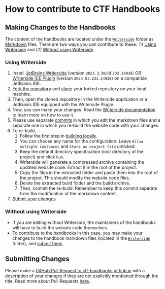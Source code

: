 # How to contribute to CTF Handbooks

## Making Changes to the Handbooks
The content of the handbooks are located under the [`Writerside`](./Writerside) folder as [Markdown](https://www.markdownguide.org/getting-started/) files. There are two ways you can contribute to these: (1) [Using Writerside](#using-writerside) and (2) [Without using Writerside](#without-using-writerside).

### Using Writerside
1. Install [JetBrains Writerside](https://www.jetbrains.com/writerside/) (version `2023.3`, build `233.14938`) *OR* [Writerside IDE Plugin](https://plugins.jetbrains.com/plugin/20158-writerside?_gl=1%2All6kto%2A_ga%2ANDc2OTczNjcxLjE3MTIyNDEwNzM.%2A_ga_9J976DJZ68%2AMTcxMjI0ODM2Ny4yLjEuMTcxMjI0ODgwOS40Ny4wLjA.) (version `2024.03.233.14938`) on a compatible JetBrains IDE.
2. [Fork the repository](https://docs.github.com/en/pull-requests/collaborating-with-pull-requests/working-with-forks/fork-a-repo) and [clone](https://docs.github.com/en/repositories/creating-and-managing-repositories/cloning-a-repository) your forked repository on your local machine.
3. Then, open the cloned repository in the Writerside application or a JetBrains IDE equipped with the Writerside Plugin.
4. Now, you can make your changes. Read the [Writerside documentation](https://www.jetbrains.com/help/writerside/getting-started.html#install) to learn more on how to use it.
5. Please use separate [commits](https://docs.github.com/en/pull-requests/committing-changes-to-your-project/creating-and-editing-commits/about-commits) in which you edit the markdown files and a separate one in which you re-build the website code with your changes.
6. To re-build,
   1. Follow the first step in [building locally](https://www.jetbrains.com/help/writerside/local-build.html).
   2. You can choose any name for the configuration. Leave `Allow multiple instances` and `Store as project file` unticked.
   3. Keep the default directory specification (root directory of the project) and click `Run`.
   4. Writerside will generate a compressed archive containing the updated website code. Extract it in the root of the project.
   5. Copy the files in the extracted folder and paste them into the root of the project. This should modify the website code files. 
   6. Delete the extracted build folder and the build archive.
   7. Then, commit the re-build. Remember to keep this commit separate from the modification of the markdown content.
7. [Submit your changes](#submitting-changes)

### Without using Writerside
- If you are editing without Writerside, the maintainers of the handbooks will have to build the website code themselves.
- To contribute to the handbooks in this case, you may make your changes to the handbook markdown files (located in the [`Writerside`](./Writerside) folder), and [submit them](#submitting-changes).

## Submitting Changes
Please make a [GitHub Pull Request to ctf-handbooks.github.io](https://github.com/CTF-handbooks/ctf-handbooks.github.io/compare) with a description of your changes if they are not explicitly mentioned through the title. Read more about Pull Requests [here](https://docs.github.com/en/pull-requests/collaborating-with-pull-requests/proposing-changes-to-your-work-with-pull-requests/creating-a-pull-request).